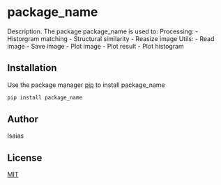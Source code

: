 # package_name

Description. 
The package package_name is used to:
	Processing:
	- Historgram matching
	- Structural similarity
	- Reasize image
	Utils:
	- Read image
	- Save image
	- Plot image
	- Plot result
	- Plot histogram

## Installation

Use the package manager [pip](https://pip.pypa.io/en/stable/) to install package_name

```bash
pip install package_name
```

## Author
Isaias

## License
[MIT](https://choosealicense.com/licenses/mit/)
